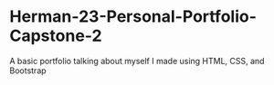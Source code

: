 # Herman-23-Personal-Portfolio-Capstone-2
A basic portfolio talking about myself I made using HTML, CSS, and Bootstrap
